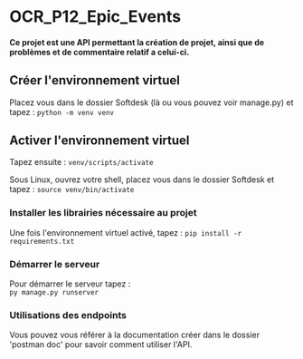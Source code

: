 # OCR_P12_Epic_Events

#### Ce projet est une API permettant la création de projet, ainsi que de problèmes et de commentaire relatif a celui-ci.

## Créer l'environnement virtuel
Placez vous dans le dossier Softdesk (là ou vous pouvez voir manage.py) et tapez :
`python -m venv venv`  

## Activer l'environnement virtuel

Tapez ensuite : 
`venv/scripts/activate`  

Sous Linux, ouvrez votre shell, placez vous dans le dossier Softdesk et tapez : 
`source venv/bin/activate`  

### Installer les librairies nécessaire au projet

Une fois l'environnement virtuel activé, tapez :
`pip install -r requirements.txt`  

### Démarrer le serveur

Pour démarrer le serveur tapez :             
`py manage.py runserver`  

### Utilisations des endpoints

Vous pouvez vous référer à la documentation créer dans le dossier 'postman doc' pour savoir comment utiliser l'API.
